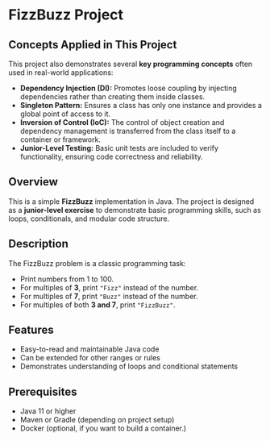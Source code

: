 # FizzBuzz Project

## Concepts Applied in This Project

This project also demonstrates several **key programming concepts** often used in real-world applications:

- **Dependency Injection (DI):** Promotes loose coupling by injecting dependencies rather than creating them inside classes.
- **Singleton Pattern:** Ensures a class has only one instance and provides a global point of access to it.
- **Inversion of Control (IoC):** The control of object creation and dependency management is transferred from the class itself to a container or framework.
- **Junior-Level Testing:** Basic unit tests are included to verify functionality, ensuring code correctness and reliability.

## Overview
This is a simple **FizzBuzz** implementation in Java. The project is designed as a **junior-level exercise** to demonstrate basic programming skills, such as loops, conditionals, and modular code structure.

## Description
The FizzBuzz problem is a classic programming task:

- Print numbers from 1 to 100.
- For multiples of **3**, print `"Fizz"` instead of the number.
- For multiples of **7**, print `"Buzz"` instead of the number.
- For multiples of both **3 and 7**, print `"FizzBuzz"`.

## Features
- Easy-to-read and maintainable Java code
- Can be extended for other ranges or rules
- Demonstrates understanding of loops and conditional statements

## Prerequisites
- Java 11 or higher
- Maven or Gradle (depending on project setup)
- Docker (optional, if you want to build a container.)
